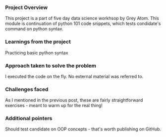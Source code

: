 ### Project Overview

 This project is a part of five day data science workhsop by Grey Atom. This module is continuation of python 101 code snippets, which tests condidate's command on python syntax.


### Learnings from the project

 Practicing basic python syntax


### Approach taken to solve the problem

 I executed the code on the fly. No external material was referred to.


### Challenges faced

 As I mentioned in the previous post, these are fairly straightforward exercises - meant to warm up for the real thing!


### Additional pointers

 Should test candidate on OOP concepts - that's worth publishing on GitHub.


